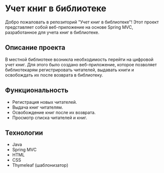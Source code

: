 # Учет книг в библиотеке

Добро пожаловать в репозиторий "Учет книг в библиотеке"! Этот проект представляет собой веб-приложение на основе Spring MVC, разработанное для учета книг в библиотеке.

## Описание проекта

В местной библиотеке возникла необходимость перейти на цифровой учет книг. Для этого было создано веб-приложение, которое позволяет библиотекарям регистрировать читателей, выдавать книги и освобождать их после возврата в библиотеку.

## Функциональность

- Регистрация новых читателей.
- Выдача книг читателям.
- Освобождение книг после их возврата.
- Просмотр списка читателей и книг.

## Технологии

- Java
- Spring MVC
- HTML
- CSS
- Thymeleaf (шаблонизатор)
